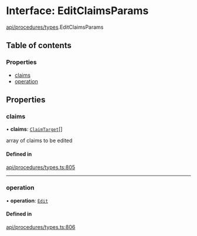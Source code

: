 # Interface: EditClaimsParams

[api/procedures/types](../wiki/api.procedures.types).EditClaimsParams

## Table of contents

### Properties

- [claims](../wiki/api.procedures.types.EditClaimsParams#claims)
- [operation](../wiki/api.procedures.types.EditClaimsParams#operation)

## Properties

### claims

• **claims**: [`ClaimTarget`](../wiki/api.entities.types.ClaimTarget)[]

array of claims to be edited

#### Defined in

[api/procedures/types.ts:805](https://github.com/PolymeshAssociation/polymesh-sdk/blob/9a8715021/src/api/procedures/types.ts#L805)

___

### operation

• **operation**: [`Edit`](../wiki/api.procedures.types.ClaimOperation#edit)

#### Defined in

[api/procedures/types.ts:806](https://github.com/PolymeshAssociation/polymesh-sdk/blob/9a8715021/src/api/procedures/types.ts#L806)
